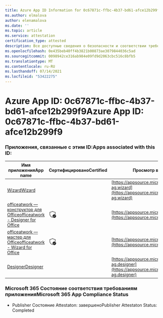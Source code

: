 ```yaml
---
title: Azure App ID Information for 0c67871c-ffbc-4b37-bd61-afce12b299f9
ms.author: elmalova
author: elenamalova
ms.date: ''
ms.topic: article
ms.service: attestation
certification_type: attested
description: Все доступные сведения о безопасности и соответствии требованиям для 0c67871c-ffbc-4b37-bd61-afce12b299f9.
ms.openlocfilehash: 0e435beb40ff4b3821b00873ae3079844036c5ad
ms.sourcegitcommit: 0098942ce316ab984e09fd9d2063cbc516c8bfb5
ms.translationtype: MT
ms.contentlocale: ru-RU
ms.lasthandoff: 07/14/2021
ms.locfileid: "53422275"
---
```

# <a name="azure-app-id-0c67871c-ffbc-4b37-bd61-afce12b299f9"></a><span data-ttu-id="e7b81-103">Azure App ID: 0c67871c-ffbc-4b37-bd61-afce12b299f9</span><span class="sxs-lookup"><span data-stu-id="e7b81-103">Azure App ID: 0c67871c-ffbc-4b37-bd61-afce12b299f9</span></span>


### <a name="apps-associated-with-this-id"></a><span data-ttu-id="e7b81-104">Приложения, связанные с этим ID:</span><span class="sxs-lookup"><span data-stu-id="e7b81-104">Apps associated with this ID:</span></span>
| <span data-ttu-id="e7b81-105">**Имя приложения**</span><span class="sxs-lookup"><span data-stu-id="e7b81-105">**App name**</span></span> | <span data-ttu-id="e7b81-106">**Сертифицировано**</span><span class="sxs-lookup"><span data-stu-id="e7b81-106">**Certified**</span></span> | <span data-ttu-id="e7b81-107">**Просмотр в AppSource**</span><span class="sxs-lookup"><span data-stu-id="e7b81-107">**View in AppSource**</span></span> |
|-|-|-|
| [<span data-ttu-id="e7b81-108">Wizard</span><span class="sxs-lookup"><span data-stu-id="e7b81-108">Wizard</span></span>](https://docs.microsoft.com/en-us/microsoft-365-app-certification/forward/officeatwork-ag.wizard) |  | [https://appsource.microsoft.com/product/office/officeatwork-ag.wizard](https://appsource.microsoft.com/product/office/officeatwork-ag.wizard) |
| [<span data-ttu-id="e7b81-109">officeatwork — конструктор для Office</span><span class="sxs-lookup"><span data-stu-id="e7b81-109">officeatwork - Designer for Office</span></span>](https://docs.microsoft.com/en-us/microsoft-365-app-certification/forward/WA104380518) | <img alt="Certified application badge" src="../media/certified-badge.png" height="25" width="25" /> | [https://appsource.microsoft.com/product/office/WA104380518](https://appsource.microsoft.com/product/office/WA104380518) |
| [<span data-ttu-id="e7b81-110">officeatwork — мастер для Office</span><span class="sxs-lookup"><span data-stu-id="e7b81-110">officeatwork - Wizard for Office</span></span>](https://docs.microsoft.com/en-us/microsoft-365-app-certification/forward/WA104380519) | <img alt="Certified application badge" src="../media/certified-badge.png" height="25" width="25" /> | [https://appsource.microsoft.com/product/office/WA104380519](https://appsource.microsoft.com/product/office/WA104380519) |
| [<span data-ttu-id="e7b81-111">Designer</span><span class="sxs-lookup"><span data-stu-id="e7b81-111">Designer</span></span>](https://docs.microsoft.com/en-us/microsoft-365-app-certification/forward/officeatwork-ag.designer) |  | [https://appsource.microsoft.com/product/office/officeatwork-ag.designer](https://appsource.microsoft.com/product/office/officeatwork-ag.designer) |

### <a name="microsoft-365-app-compliance-status"></a><span data-ttu-id="e7b81-112">Microsoft 365 Состояние соответствия требованиям приложения</span><span class="sxs-lookup"><span data-stu-id="e7b81-112">Microsoft 365 App Compliance Status</span></span>
- <span data-ttu-id="e7b81-113">Publisher Состояние Attestaton: завершено</span><span class="sxs-lookup"><span data-stu-id="e7b81-113">Publisher Attestaton Status: Completed</span></span>
